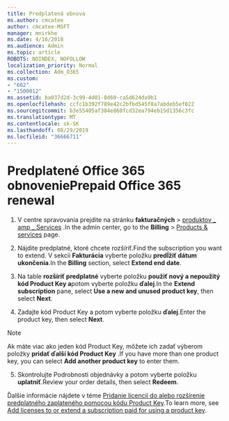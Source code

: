 ```yaml
---
title: Predplatená obnova
ms.author: cmcatee
author: cmcatee-MSFT
manager: mnirkhe
ms.date: 4/16/2018
ms.audience: Admin
ms.topic: article
ROBOTS: NOINDEX, NOFOLLOW
localization_priority: Normal
ms.collection: Adm_O365
ms.custom:
- "662"
- "1500012"
ms.assetid: ba037d2d-3c99-4d01-8d60-ca5d624da9b1
ms.openlocfilehash: ccfc1b392f789e42c2bfbd545f8a7abdeb5ef022
ms.sourcegitcommit: b3e55405af384e868fcd32ea794eb15d1356c3fc
ms.translationtype: MT
ms.contentlocale: sk-SK
ms.lasthandoff: 08/29/2019
ms.locfileid: "36666711"
---
```

# <a name="prepaid-office-365-renewal"></a><span data-ttu-id="94f90-102">Predplatené Office 365 obnovenie</span><span class="sxs-lookup"><span data-stu-id="94f90-102">Prepaid Office 365 renewal</span></span>

1. <span data-ttu-id="94f90-103">V centre spravovania prejdite na stránku **fakturačných** \> [produktov _ amp _ Services](https://go.microsoft.com/fwlink/p/?linkid=842054) .</span><span class="sxs-lookup"><span data-stu-id="94f90-103">In the admin center, go to the **Billing** \> [Products & services](https://go.microsoft.com/fwlink/p/?linkid=842054) page.</span></span>

2. <span data-ttu-id="94f90-104">Nájdite predplatné, ktoré chcete rozšíriť.</span><span class="sxs-lookup"><span data-stu-id="94f90-104">Find the subscription you want to extend.</span></span> <span data-ttu-id="94f90-105">V sekcii **Fakturácia** vyberte položku **predĺžiť dátum ukončenia**.</span><span class="sxs-lookup"><span data-stu-id="94f90-105">In the **Billing** section, select **Extend end date**.</span></span>

3. <span data-ttu-id="94f90-106">Na table **rozšíriť predplatné** vyberte položku **použiť nový a nepoužitý kód Product Key a**potom vyberte položku **ďalej**.</span><span class="sxs-lookup"><span data-stu-id="94f90-106">In the **Extend subscription** pane, select **Use a new and unused product key**, then select **Next**.</span></span>

4. <span data-ttu-id="94f90-107">Zadajte kód Product Key a potom vyberte položku **ďalej**.</span><span class="sxs-lookup"><span data-stu-id="94f90-107">Enter the product key, then select **Next**.</span></span>

> [!NOTE]
> <span data-ttu-id="94f90-108">Ak máte viac ako jeden kód Product Key, môžete ich zadať výberom položky **pridať ďalší kód Product Key** .</span><span class="sxs-lookup"><span data-stu-id="94f90-108">If you have more than one product key, you can select **Add another product key** to enter them.</span></span>

5. <span data-ttu-id="94f90-109">Skontrolujte Podrobnosti objednávky a potom vyberte položku **uplatniť**.</span><span class="sxs-lookup"><span data-stu-id="94f90-109">Review your order details, then select **Redeem**.</span></span>

<span data-ttu-id="94f90-110">Ďalšie informácie nájdete v téme [Pridanie licencií do alebo rozšírenie predplatného zaplateného pomocou kódu Product Key](https://docs.microsoft.com/office365/admin/misc/add-licenses-using-product-key).</span><span class="sxs-lookup"><span data-stu-id="94f90-110">To learn more, see [Add licenses to or extend a subscription paid for using a product key](https://docs.microsoft.com/office365/admin/misc/add-licenses-using-product-key).</span></span>